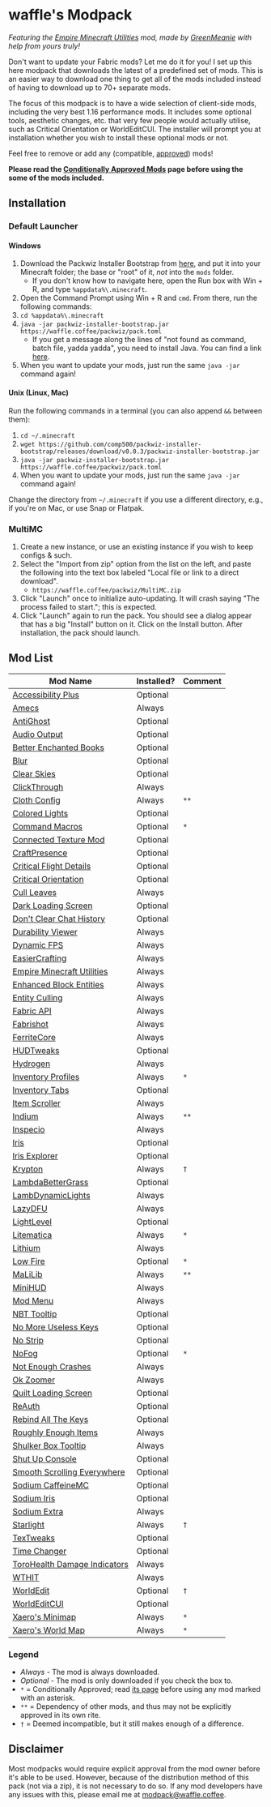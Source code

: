 # waffle's Modpack

*Featuring the [Empire Minecraft Utilities](https://modrinth.com/mod/emcutils) mod, made by [GreenMeanie](https://u.emc.gs/GreenMeanie) with help from yours truly!*

Don't want to update your Fabric mods? Let me do it for you! I set up this here modpack that downloads the latest of a predefined set of mods. This is an easier way to download one thing to get all of the mods included instead of having to download up to 70+ separate mods.

The focus of this modpack is to have a wide selection of client-side mods, including the very best 1.16 performance mods. It includes some optional tools, aesthetic changes, etc. that very few people would actually utilise, such as Critical Orientation or WorldEditCUI. The installer will prompt you at installation whether you wish to install these optional mods or not.

Feel free to remove or add any (compatible, [approved](https://mods.emc.gs)) mods!

**Please read the [Conditionally Approved Mods](https://wiki.emc.gs/conditionally-approved-mods) page before using the some of the mods included.**

## Installation

### Default Launcher

#### Windows

1. Download the Packwiz Installer Bootstrap from [here](https://github.com/comp500/packwiz-installer-bootstrap/releases/download/v0.0.3/packwiz-installer-bootstrap.jar), and put it into your Minecraft folder; the base or "root" of it, *not* into the `mods` folder.
    * If you don't know how to navigate here, open the Run box with Win + R, and type `%appdata%\.minecraft`.
2. Open the Command Prompt using Win + R and `cmd`. From there, run the following commands:
3. `cd %appdata%\.minecraft`
4. `java -jar packwiz-installer-bootstrap.jar https://waffle.coffee/packwiz/pack.toml`
    * If you get a message along the lines of "not found as command, batch file, yadda yadda", you need to install Java. You can find a link [here](https://adoptopenjdk.net/?variant=openjdk16&jvmVariant=hotspot).
5. When you want to update your mods, just run the same `java -jar` command again!

#### Unix (Linux, Mac)

Run the following commands in a terminal (you can also append `&&` between them):
1. `cd ~/.minecraft`
2. `wget https://github.com/comp500/packwiz-installer-bootstrap/releases/download/v0.0.3/packwiz-installer-bootstrap.jar`
3. `java -jar packwiz-installer-bootstrap.jar https://waffle.coffee/packwiz/pack.toml`
4. When you want to update your mods, just run the same `java -jar` command again!

Change the directory from `~/.minecraft` if you use a different directory, e.g., if you're on Mac, or use Snap or Flatpak.

### MultiMC

1. Create a new instance, or use an existing instance if you wish to keep configs & such.
2. Select the "Import from zip" option from the list on the left, and paste the following into the text box labeled "Local file or link to a direct download".
    * `https://waffle.coffee/packwiz/MultiMC.zip`
3. Click "Launch" once to initialize auto-updating. It will crash saying "The process failed to start."; this is expected.
4. Click "Launch" again to run the pack. You should see a dialog appear that has a big "Install" button on it. Click on the Install button. After installation, the pack should launch.

## Mod List

| Mod Name                                                                                                   | Installed? | Comment |
|------------------------------------------------------------------------------------------------------------|------------|---------|
| [Accessibility Plus](https://www.curseforge.com/minecraft/mc-mods/accessibility-plus)                      | Optional   |         |
| [Amecs](https://www.curseforge.com/minecraft/mc-mods/amecs)                                                | Always     |         |
| [AntiGhost](https://modrinth.com/mod/Jw3Wx1KR)                                                             | Optional   |         |
| [Audio Output](https://curseforge.com/minecraft/mc-mods/audio-output)                                      | Optional   |         |
| [Better Enchanted Books](https://curseforge.com/minecraft/mc-mods/better-enchanted-books)                  | Optional   |         |
| [Blur](https://modrinth.com/mod/NK39zBp2)                                                                  | Optional   |         |
| [Clear Skies](https://curseforge.com/minecraft/mc-mods/clear-skies)                                        | Optional   |         |
| [ClickThrough](https://modrinth.com/mod/Z5b0cAlD)                                                          | Always     |         |
| [Cloth Config](https://curseforge.com/minecraft/mc-mods/cloth-config)                                      | Always     | `**`    |
| [Colored Lights](https://modrinth.com/mod/oDZufc9Z)                                                        | Optional   |         |
| [Command Macros](https://curseforge.com/minecraft/mc-mods/command-macros)                                  | Optional   | `*`     |
| [Connected Texture Mod](https://curseforge.com/minecraft/mc-mods/ctm-fabric)                               | Optional   |         |
| [CraftPresence](https://curseforge.com/minecraft/mc-mods/craftpresence)                                    | Optional   |         |
| [Critical Flight Details](https://curseforge.com/minecraft/mc-mods/critical-flight-details)                | Optional   |         |
| [Critical Orientation](https://curseforge.com/minecraft/mc-mods/critical-orientation)                      | Optional   |         |
| [Cull Leaves](https://modrinth.com/mod/GNxdLCoP)                                                           | Always     |         |
| [Dark Loading Screen](https://curseforge.com/minecraft/mc-mods/dark-loading-screen)                        | Optional   |         |
| [Don't Clear Chat History](https://curseforge.com/minecraft/mc-mods/dont-clear-chat-history)               | Optional   |         |
| [Durability Viewer](https://modrinth.com/mod/LTM1f0yY)                                                     | Always     |         |
| [Dynamic FPS](https://modrinth.com/mod/LQ3K71Q1)                                                           | Always     |         |
| [EasierCrafting](https://modrinth.com/mod/UylF21yz)                                                        | Always     |         |
| [Empire Minecraft Utilities](https://modrinth.com/mod/QYTT62S0)                                            | Always     |         |
| [Enhanced Block Entities](https://modrinth.com/mod/OVuFYfre)                                               | Always     |         |
| [Entity Culling](https://curseforge.com/minecraft/mc-mods/entityculling)                                   | Always     |         |
| [Fabric API](https://modrinth.com/mod/P7dR8mSH)                                                            | Always     |         |
| [Fabrishot](https://modrinth.com/mod/3qsfQtE9)                                                             | Always     |         |
| [FerriteCore](https://modrinth.com/mod/uXXizFIs)                                                           | Always     |         |
| [HUDTweaks](https://modrinth.com/mod/Ks4IAiYz)                                                             | Optional   |         |
| [Hydrogen](https://modrinth.com/mod/AZomiSrC)                                                              | Always     |         |
| [Inventory Profiles](https://curseforge.com/minecraft/mc-mods/inventory-profiles)                          | Always     | `*`     |
| [Inventory Tabs](https://www.curseforge.com/minecraft/mc-mods/inventory-tabs)                              | Optional   |         |
| [Item Scroller](https://curseforge.com/minecraft/mc-mods/item-scroller)                                    | Always     |         |
| [Indium](https://github.com/comp500/Indium)                                                                | Always     | `**`    |
| [Inspecio](https://modrinth.com/mod/a93H3mKU)                                                              | Always     |         |
| [Iris](https://github.com/IrisShaders/Iris)                                                                | Optional   |         |
| [Iris Explorer](https://modrinth.com/mod/cX5LI3lH)                                                         | Optional   |         |
| [Krypton](https://modrinth.com/mod/fQEb0iXm)                                                               | Always     | `†`     |
| [LambdaBetterGrass](https://modrinth.com/mod/2Uev7LdA)                                                     | Optional   |         |
| [LambDynamicLights](https://modrinth.com/mod/yBW8D80W)                                                     | Always     |         |
| [LazyDFU](https://modrinth.com/mod/hvFnDODi)                                                               | Always     |         |
| [LightLevel](https://www.curseforge.com/minecraft/mc-mods/lightlevel)                                      | Optional   |         |
| [Litematica](https://curseforge.com/minecraft/mc-mods/litematica)                                          | Always     | `*`     |
| [Lithium](https://modrinth.com/mod/gvQqBUqZ)                                                               | Always     |         |
| [Low Fire](https://modrinth.com/mod/Gou1gmGj)                                                              | Optional   | `*`     |
| [MaLiLib](https://curseforge.com/minecraft/mc-mods/malilib)                                                | Always     | `**`    |
| [MiniHUD](https://curseforge.com/minecraft/mc-mods/minihud)                                                | Always     |         |
| [Mod Menu](https://modrinth.com/mod/mOgUt4GM)                                                              | Always     |         |
| [NBT Tooltip](https://modrinth.com/mod/G0GDoyVf)                                                           | Optional   |         |
| [No More Useless Keys](https://modrinth.com/mod/YCcdA1Lp)                                                  | Optional   |         |
| [No Strip](https://modrinth.com/mod/3f1BdVqy)                                                              | Optional   |         |
| [NoFog](https://curseforge.com/minecraft/mc-mods/nofog)                                                    | Optional   | `*`     |
| [Not Enough Crashes](https://curseforge.com/minecraft/mc-mods/not-enough-crashes)                          | Always     |         |
| [Ok Zoomer](https://modrinth.com/mod/aXf2OSFU)                                                             | Always     |         |
| [Quilt Loading Screen](https://modrinth.com/mod/VPU6VYVP)                                                  | Optional   |         |
| [ReAuth](https://curseforge.com/minecraft/mc-mods/reauth-fabric)                                           | Optional   |         |
| [Rebind All The Keys](https://modrinth.com/mod/TpKqzzMu)                                                   | Optional   |         |
| [Roughly Enough Items](https://curseforge.com/minecraft/mc-mods/roughly-enough-items)                      | Always     |         |
| [Shulker Box Tooltip](https://curseforge.com/minecraft/mc-mods/shulkerboxtooltip)                          | Always     |         |
| [Shut Up Console](https://curseforge.com/minecraft/mc-mods/shut-up-console)                                | Optional   |         |
| [Smooth Scrolling Everywhere](https://curseforge.com/minecraft/mc-mods/smooth-scrolling-everywhere-fabric) | Optional   |         |
| [Sodium CaffeineMC](https://github.com/CaffeineMC/sodium-fabric)                                           | Optional   |         |
| [Sodium Iris](https://github.com/IrisShaders/sodium-fabric)                                                | Optional   |         |
| [Sodium Extra](https://modrinth.com/mod/PtjYWJkn)                                                          | Always     |         |
| [Starlight](https://github.com/Spottedleaf/Starlight)                                                      | Always     | `†`     |
| [TexTweaks](https://modrinth.com/mod/46IhRbc1)                                                             | Optional   |         |
| [Time Changer](https://modrinth.com/mod/1itdse3V)                                                          | Optional   |         |
| [ToroHealth Damage Indicators](https://curseforge.com/minecraft/mc-mods/torohealth-damage-indicators)      | Always     |         |
| [WTHIT](https://curseforge.com/minecraft/mc-mods/wthit)                                                    | Always     |         |
| [WorldEdit](https://curseforge.com/minecraft/mc-mods/worldedit)                                            | Optional   | `†`     |
| [WorldEditCUI](https://github.com/mikroskeem/WorldEditCUI)                                                 | Optional   |         |
| [Xaero's Minimap](https://curseforge.com/minecraft/mc-mods/xaeros-minimap)                                 | Always     | `*`     |
| [Xaero's World Map](https://curseforge.com/minecraft/mc-mods/xaeros-world-map)                             | Always     | `*`     |

### Legend
* *Always* - The mod is always downloaded.
* *Optional* - The mod is only downloaded if you check the box to.
* `*` = Conditionally Approved; read [its page](https://wiki.emc.gs/conditionally-approved-mods) before using any mod marked with an asterisk.
* `**` = Dependency of other mods, and thus may not be explicitly approved in its own rite.
* `†` = Deemed incompatible, but it still makes enough of a difference.

## Disclaimer

Most modpacks would require explicit approval from the mod owner before it's able to be used. However, because of the distribution method of this pack (not via a zip), it is not necessary to do so. If any mod developers have any issues with this, please email me at <modpack@waffle.coffee>.
